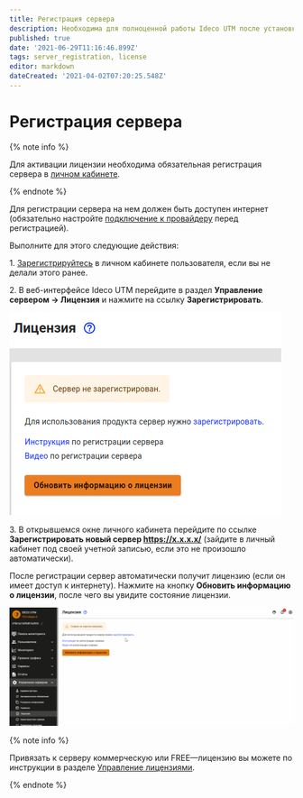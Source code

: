 ```yaml
---
title: Регистрация сервера
description: Необходима для полноценной работы Ideco UTM после установки.
published: true
date: '2021-06-29T11:16:46.899Z'
tags: server_registration, license
editor: markdown
dateCreated: '2021-04-02T07:20:25.548Z'
---
```


# Регистрация сервера

{% note info %}

Для активации лицензии необходима обязательная регистрация сервера в [личном кабинете](https://my.ideco.ru/#/login/?next=/utm/license/).

{% endnote %}

Для регистрации сервера на нем должен быть доступен интернет (обязательно настройте [подключение к провайдеру](../settings/connection-to-provider/ethernet-connection.md) перед регистрацией).

Выполните для этого следующие действия:

1\. [Зарегистрируйтесь](https://my.ideco.ru/#/login/?next=/utm/license/) в личном кабинете пользователя, если вы не делали этого ранее.

2\. В веб-интерфейсе Ideco UTM перейдите в раздел **Управление сервером -> Лицензия** и нажмите на ссылку **Зарегистрировать**.

![](../../_images/addlicence9.11.png)

3\. В открывшемся окне личного кабинета перейдите по ссылке **Зарегистрировать новый сервер https://x.x.x.x/** (зайдите в личный кабинет под своей учетной записью, если это не произошло автоматически).

После регистрации сервер автоматически получит лицензию (если он имеет доступ к интернету). Нажмите на кнопку **Обновить информацию о лицензии**, после чего вы увидите состояние лицензии.

![](../../_images/add-license.gif)

{% note info %}

Привязать к серверу коммерческую или FREE—лицензию вы можете по инструкции в разделе [Управление лицензиями](license-management.md).

{% endnote %}

